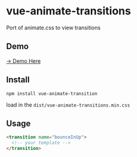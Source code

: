 # vue-animate-transitions
Port of animate.css to view transitions

## Demo
[→ Demo Here](https://dperrymorrow.github.io/vue-animate-transitions/)

## Install

```
npm install vue-animate-transition
```

load in the ```dist/vue-animate-transitions.min.css```

## Usage

```html
<transition name="bounceInUp">
  <!-- your template -->
</transition>
```
